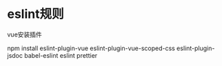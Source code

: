
# eslint规则

vue安装插件

npm install eslint-plugin-vue eslint-plugin-vue-scoped-css eslint-plugin-jsdoc babel-eslint eslint prettier